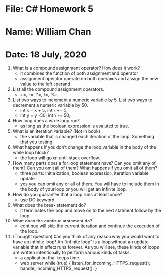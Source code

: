 # File: C# Homework 5
# Name: William Chan
# Date: 18 July, 2020

1. What is a compound assignment operator? How does it work?
	* it combines the function of both assignment and operator
	* assignment operator operate on both operands and assign the new value to the left operand. 
2. List all the compound assignment operators.
	* +=, -=, *=, /=, %=
3. List two ways to increment a numeric variable by 5. List two ways to decrement a numeric variable by 50.
	* int x = x + 5; int x += 5;
	* int y = y -50; int y -= 50;
4. How long does a while loop run?
	* as long as the boolean expression is evaluted to true.
5. What is an iteration variable? (Not in book)
	* the variable that is changed each iteration of the loop. Something that you testing. 
6. What happens if you don’t change the loop variable in the body of the while loop block?
	* the loop will go on until stack overflow. 
7. How many parts does a for loop statement have? Can you omit any of them? Can you omit all of them? What happens if you omit all of them?
	* three parts: initialization, boolean expression, iteration variable update
	* yes you can omit any or all of them. You will have to include them in the body of your loop or you will get an infinite loop.
8. How do you guarantee that a loop runs at least once?
	* use DO keyword.
9. What does the break statement do?
	* it terminates the loop and move on to the next statment follow by the loop.
10. What does the continue statement do?
	* continue will skip the current iteration and continue the execution of the loop.
11. (Thought question) Can you think of any reason why you would want to have an infinite loop? An
“infinite loop” is a loop without an update variable that in effect runs forever. As you will see, these
kinds of loops are written intentionally to perform various kinds of tasks.
	* a application that keeps time. 
	* web server
	while (true)
	{
		listen_for_incoming_HTTPS_request();
		handle_incoming_HTTPS_request();
	}

	


